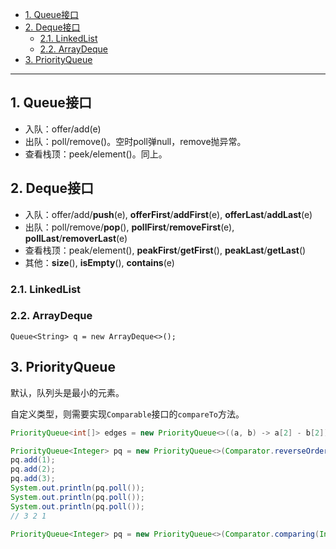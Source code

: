 - [1. Queue接口](#1-queue接口)
- [2. Deque接口](#2-deque接口)
  - [2.1. LinkedList](#21-linkedlist)
  - [2.2. ArrayDeque](#22-arraydeque)
- [3. PriorityQueue](#3-priorityqueue)

---
## 1. Queue接口
- 入队：offer/add(e)
- 出队：poll/remove()。空时poll弹null，remove抛异常。
- 查看栈顶：peek/element()。同上。
## 2. Deque接口
- 入队：offer/add/**push**(e), **offerFirst**/**addFirst**(e), **offerLast**/**addLast**(e)
- 出队：poll/remove/**pop**(), **pollFirst**/**removeFirst**(e), **pollLast**/**removerLast**(e)
- 查看栈顶：peak/element(), **peakFirst**/**getFirst**(), **peakLast**/**getLast**()
- 其他：**size**(), **isEmpty**(), **contains**(e)
### 2.1. LinkedList

### 2.2. ArrayDeque

`Queue<String> q = new ArrayDeque<>();`

## 3. PriorityQueue
默认，队列头是最小的元素。

自定义类型，则需要实现`Comparable`接口的`compareTo`方法。

```java
PriorityQueue<int[]> edges = new PriorityQueue<>((a, b) -> a[2] - b[2]);
```
```java
PriorityQueue<Integer> pq = new PriorityQueue<>(Comparator.reverseOrder());
pq.add(1);
pq.add(2);
pq.add(3);
System.out.println(pq.poll());
System.out.println(pq.poll());
System.out.println(pq.poll());
// 3 2 1
```
```java
PriorityQueue<Integer> pq = new PriorityQueue<>(Comparator.comparing(Integer::intValue).reversed());
```